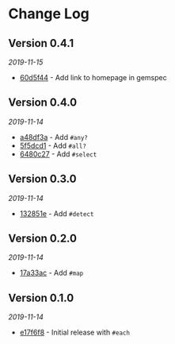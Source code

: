 # Change Log

## Version 0.4.1

_2019-11-15_

* [60d5f44](https://github.com/tcollier/concurrent_iterable/commit/60d5f44a7bd7de8b65c90e5ba87943b61228cd99) - Add link to homepage in gemspec

## Version 0.4.0

_2019-11-14_

* [a48df3a](https://github.com/tcollier/concurrent_iterable/commit/a48df3ae1e9054ca6c853a18e91e029eb1e5cff0) - Add `#any?`
* [5f5dcd1](https://github.com/tcollier/concurrent_iterable/commit/5f5dcd17e3d962c3ede7e3ed58a24ae87dc9887b) - Add `#all?`
* [6480c27](https://github.com/tcollier/concurrent_iterable/commit/6480c27718bd30ad982b4e1eede1ecdbf8845516) - Add `#select`

## Version 0.3.0

_2019-11-14_

* [132851e](https://github.com/tcollier/concurrent_iterable/commit/132851e684810eb550d5bfb5e7bfcd1e5aded28f) - Add `#detect`

## Version 0.2.0

_2019-11-14_

* [17a33ac](https://github.com/tcollier/concurrent_iterable/commit/17a33ac27fd8a6316de4a9de96dc141fd7c47816) - Add `#map`

## Version 0.1.0

_2019-11-14_

* [e17f6f8](https://github.com/tcollier/concurrent_iterable/commit/e17f6f8ce3a31e6a94d658b7b3f09c9ef45ac0b8) - Initial release with `#each`
